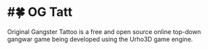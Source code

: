 #:four_leaf_clover: OG Tatt
======

Original Gangster Tattoo is a free and open source online top-down gangwar game being developed using the Urho3D game engine.
